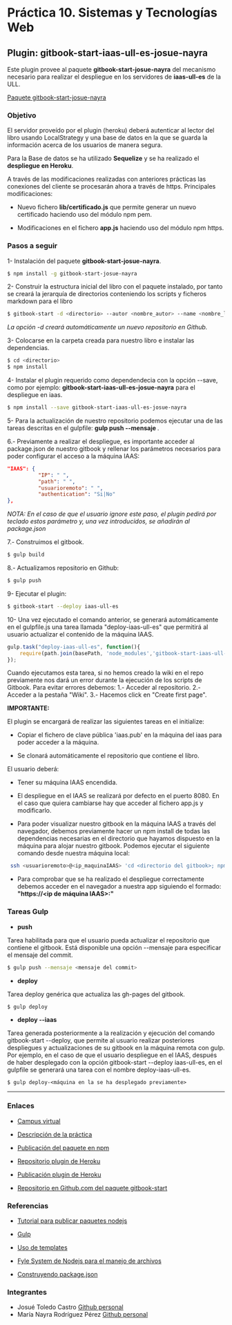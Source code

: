 # Práctica 10. Sistemas y Tecnologías Web

## Plugin: gitbook-start-iaas-ull-es-josue-nayra


Este plugin provee al paquete **gitbook-start-josue-nayra** del mecanismo necesario para realizar el despliegue en los servidores de **iaas-ull-es** de la ULL.

[Paquete gitbook-start-josue-nayra](https://github.com/ULL-ESIT-SYTW-1617/crear-repositorio-en-github-josue-nayra.git)

### Objetivo

El servidor proveído por el plugin (heroku) deberá autenticar al lector del libro usando LocalStrategy y una base de datos en la que se guarda la información acerca de los usuarios de manera segura.

Para la Base de datos se ha utilizado **Sequelize** y se ha realizado el **despliegue en Heroku**.

A través de las modificaciones realizadas con anteriores prácticas las conexiones del cliente se procesarán ahora a través de https. Principales modificaciones:

- Nuevo fichero **lib/certificado.js** que permite generar un nuevo certificado haciendo uso del módulo npm pem.

- Modificaciones en el fichero **app.js** haciendo uso del módulo npm https.

### Pasos a seguir

1- Instalación del paquete **gitbook-start-josue-nayra**.

```bash
$ npm install -g gitbook-start-josue-nayra
```

2- Construir la estructura inicial del libro con el paquete instalado, por tanto se creará la jerarquía de directorios conteniendo los scripts y ficheros markdown para el libro

```bash
$ gitbook-start -d <directorio> --autor <nombre_autor> --name <nombre_libro>
```

*La opción -d <directorio> creará automáticamente un nuevo repositorio en Github.*


3- Colocarse en la carpeta creada para nuestro libro e instalar las dependencias.

```bash
$ cd <directorio>
$ npm install
```

4- Instalar el plugin requerido como dependendecia con la opción --save, como por ejemplo: **gitbook-start-iaas-ull-es-josue-nayra** para el despliegue en iaas.

```bash
$ npm install --save gitbook-start-iaas-ull-es-josue-nayra
```

5- Para la actualización de nuestro repositorio podemos ejecutar una de las tareas descritas en el gulpfile: **gulp push --mensaje <mensaje commit>**.


6.- Previamente a realizar el despliegue, es importante acceder al package.json de nuestro gitbook y rellenar los parámetros necesarios para poder configurar el acceso a la máquina IAAS:

```json
"IAAS": {
          "IP": " ",
          "path": " ",
          "usuarioremoto": " ",
          "authentication": "Si|No"
},
```

*NOTA: En el caso de que el usuario ignore este paso, el plugin pedirá por teclado estos parámetro y, una vez introducidos, se añadirán al package.json*

7.- Construimos el gitbook.

```bash
$ gulp build
```

8.- Actualizamos repositorio en Github:

```bash
$ gulp push
```


9- Ejecutar el plugin:

```bash
$ gitbook-start --deploy iaas-ull-es
```


10- Una vez ejecutado el comando anterior, se generará automáticamente en el gulpfile.js una tarea llamada
"deploy-iaas-ull-es" que permitirá al usuario actualizar el contenido de la máquina IAAS.

```javascript
gulp.task("deploy-iaas-ull-es", function(){
    require(path.join(basePath, 'node_modules','gitbook-start-iaas-ull-es-josue-nayra')).deploy();
});
```

Cuando ejecutamos esta tarea, si no hemos creado la wiki en el repo previamente nos dará un error durante la ejecución de los scripts de Gitbook.
Para evitar errores debemos:
1.- Acceder al repositorio.
2.- Acceder a la pestaña "Wiki".
3.- Hacemos click en "Create first page".


**IMPORTANTE:**

El plugin se encargará de realizar las siguientes tareas en el initialize:

* Copiar el fichero de clave pública 'iaas.pub' en la máquina del iaas para poder acceder a la máquina.

* Se clonará automáticamente el repositorio que contiene el libro.


El usuario deberá:

* Tener su máquina IAAS encendida.

* El despliegue en el IAAS se realizará por defecto en el puerto 8080. En el caso que quiera cambiarse hay que acceder al fichero app.js y modificarlo.

* Para poder visualizar nuestro gitbook en la máquina IAAS a través del navegador, debemos previamente hacer un npm install de todas las dependencias necesarias en el directorio que hayamos dispuesto en la máquina para alojar nuestro gitbook. Podemos ejecutar el siguiente comando desde nuestra máquina local:

```bash
 ssh <usuarioremoto>@<ip_maquinaIAAS> 'cd <directorio del gitbook>; npm install';
```

* Para comprobar que se ha realizado el despliegue correctamente debemos acceder en el navegador a nuestra app siguiendo el formado: **"https://<ip de máquina IAAS>:<PORT>"**


### Tareas Gulp


* **push**

Tarea habilitada para que el usuario pueda actualizar el repositorio que contiene el gitbook. Está disponible una opción --mensaje para especificar el mensaje del commit.

```bash
$ gulp push --mensaje <mensaje del commit>
```

* **deploy**

Tarea deploy genérica que actualiza las gh-pages del gitbook.
```
$ gulp deploy
```

* **deploy --iaas**

Tarea generada posteriormente a la realización y ejecución del comando gitbook-start --deploy, que permite al usuario realizar posteriores despliegues y actualizaciones de su gitbook en la máquina remota con gulp.
Por ejemplo, en el caso de que el usuario despliegue en el IAAS, después de haber desplegado con la opción gitbook-start --deploy iaas-ull-es, en el gulpfile se generará una tarea
con el nombre deploy-iaas-ull-es.

```
$ gulp deploy-<máquina en la se ha desplegado previamente>
```



---------------------------------------------------------------------------------------------------------------

### Enlaces

- [Campus virtual](https://campusvirtual.ull.es/1617/course/view.php?id=1175)

- [Descripción de la práctica](https://crguezl.github.io/ull-esit-1617/practicas/practicassl.html)

- [Publicación del paquete en npm](https://www.npmjs.com/package/gitbook-start-iaas-ull-es-josue-nayra)

- [Repositorio plugin de Heroku](https://github.com/ULL-ESIT-SYTW-1617/https-al-servidor-del-libro-josue-nayra.git)

- [Publicación plugin de Heroku](https://www.npmjs.com/package/gitbook-start-heroku-P9-josue-nayra)

- [Repositorio en Github.com del paquete gitbook-start](https://github.com/ULL-ESIT-SYTW-1617/crear-repositorio-en-github-josue-nayra.git)



### Referencias

- [Tutorial para publicar paquetes nodejs](https://casianorodriguezleon.gitbooks.io/ull-esit-1617/content/apuntes/nodejspackages.html)

- [Gulp](https://casianorodriguezleon.gitbooks.io/ull-esit-1617/content/apuntes/gulp/)

- [Uso de templates](https://www.npmjs.com/package/ejs)

- [Fyle System de Nodejs para el manejo de archivos](https://casianorodriguezleon.gitbooks.io/ull-esit-1617/content/apuntes/fs.html)

- [Construyendo package.json](https://docs.npmjs.com/files/package.json)



### Integrantes

- Josué Toledo Castro
    [Github personal](www.github.com/JosueTC94)
- María Nayra Rodríguez Pérez
    [Github personal](www.github.com/alu0100406122)
